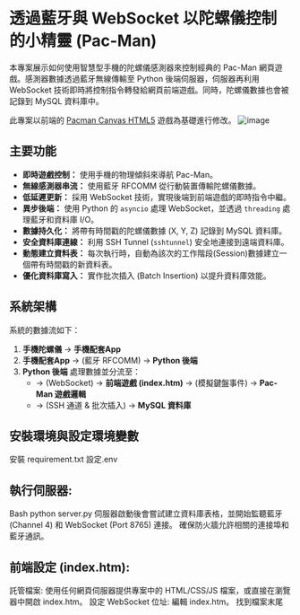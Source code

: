 # 透過藍牙與 WebSocket 以陀螺儀控制的小精靈 (Pac-Man)

本專案展示如何使用智慧型手機的陀螺儀感測器來控制經典的 Pac-Man 網頁遊戲。感測器數據透過藍牙無線傳輸至 Python 後端伺服器，伺服器再利用 WebSocket 技術即時將控制指令轉發給網頁前端遊戲。同時，陀螺儀數據也會被記錄到 MySQL 資料庫中。

此專案以前端的 [Pacman Canvas HTML5](https://github.com/platzhersh/pacman-canvas) 遊戲為基礎進行修改。
![image](https://github.com/user-attachments/assets/214cdc62-77a5-49be-821c-4a5aa0889cd5)

## 主要功能
* **即時遊戲控制：** 使用手機的物理傾斜來導航 Pac-Man。
* **無線感測器串流：** 使用藍牙 RFCOMM 從行動裝置傳輸陀螺儀數據。
* **低延遲更新：** 採用 WebSocket 技術，實現後端到前端遊戲的即時指令中繼。
* **異步後端：** 使用 Python 的 `asyncio` 處理 WebSocket，並透過 `threading` 處理藍牙和資料庫 I/O。
* **數據持久化：** 將帶有時間戳的陀螺儀數據 (X, Y, Z) 記錄到 MySQL 資料庫。
* **安全資料庫連線：** 利用 SSH Tunnel (`sshtunnel`) 安全地連接到遠端資料庫。
* **動態建立資料表：** 每次執行時，自動為該次的工作階段(Session)數據建立一個帶有時間戳的新資料表。
* **優化資料庫寫入：** 實作批次插入 (Batch Insertion) 以提升資料庫效能。


## 系統架構

系統的數據流如下：

1.  **手機陀螺儀** -> **手機配套App**
2.  **手機配套App** -> (藍牙 RFCOMM) -> **Python 後端**
3.  **Python 後端** 處理數據並分流至：
    * -> (WebSocket) -> **前端遊戲 (index.htm)** -> (模擬鍵盤事件) -> **Pac-Man 遊戲邏輯**
    * -> (SSH 通道 & 批次插入) -> **MySQL 資料庫**


##  安裝環境與設定環境變數

安裝 requirement.txt
設定.env

##  執行伺服器:
Bash
python server.py
伺服器啟動後會嘗試建立資料庫表格，並開始監聽藍牙 (Channel 4) 和 WebSocket (Port 8765) 連接。
確保防火牆允許相關的連接埠和藍牙通訊。
##  前端設定 (index.htm):
託管檔案: 使用任何網頁伺服器提供專案中的 HTML/CSS/JS 檔案，或直接在瀏覽器中開啟 index.htm。
設定 WebSocket 位址:
編輯 index.htm。
找到檔案末尾 <script> 標籤內的 WS_SERVER 常數。
將其值修改為後端 server.py 正在運行的 實際 IP 位址或主機名 以及 Port (預設是 ws://<你的後端IP>:8765)。

##  關於原始 Pac-Man Canvas
本專案的遊戲前端基於 Pacman Canvas 進行修改。感謝原作者的貢獻。


授權條款 (License)
本專案可能繼承自原始 Pacman Canvas 的授權條款。原始作品使用 Creative Commons Attribution-ShareAlike 4.0 International License (姓名標示-相同方式分享 4.0 國際)。請遵守此授權條款。

<a rel="license" href="http://creativecommons.org/licenses/by-sa/4.0/"><img alt="Creative Commons License" style="border-width:0" src="https://i.creativecommons.org/l/by-sa/4.0/88x31.png" /></a>   

致謝
感謝 Platzh1rsch 開發了原始的 Pacman Canvas 遊戲。
